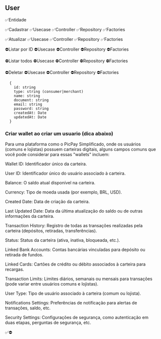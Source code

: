 ## User

✅Entidade

✅Cadastrar
✅Usecase
✅Controller
✅Repository
✅Factories

✅Atualizar
✅Usecase
✅Controller
✅Repository
✅Factories

⛔Listar por ID
⛔Usecase
⛔Controller
⛔Repository
⛔Factories

⛔Listar todos
⛔Usecase
⛔Controller
⛔Repository
⛔Factories

⛔Deletar
⛔Usecase
⛔Controller
⛔Repository
⛔Factories

```
  {
    id: string
    type: string (consumer|merchant)
    name: string
    document: string
    email: string
    password: string
    createdAt: Date
    updatedAt: Date
  }
```

### Criar wallet ao criar um usuario (dica abaixo)

Para uma plataforma como o PicPay Simplificado, onde os usuários (comuns e lojistas) possuem carteiras digitais, alguns campos comuns que você pode considerar para essas "wallets" incluem:

Wallet ID: Identificador único da carteira.

User ID: Identificador único do usuário associado à carteira.

Balance: O saldo atual disponível na carteira.

Currency: Tipo de moeda usada (por exemplo, BRL, USD).

Created Date: Data de criação da carteira.

Last Updated Date: Data da última atualização do saldo ou de outras informações da carteira.

Transaction History: Registro de todas as transações realizadas pela carteira (depósitos, retiradas, transferências).

Status: Status da carteira (ativa, inativa, bloqueada, etc.).

Linked Bank Accounts: Contas bancárias vinculadas para depósito ou retirada de fundos.

Linked Cards: Cartões de crédito ou débito associados à carteira para recargas.

Transaction Limits: Limites diários, semanais ou mensais para transações (pode variar entre usuários comuns e lojistas).

User Type: Tipo de usuário associado à carteira (comum ou lojista).

Notifications Settings: Preferências de notificação para alertas de transações, saldo, etc.

Security Settings: Configurações de segurança, como autenticação em duas etapas, perguntas de segurança, etc.

✅⛔
